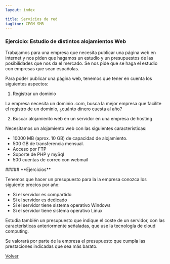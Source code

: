 ```yaml
---
layout: index

title: Servicios de red 
tagline: CFGM SMR
---
```

### Ejercicio: Estudio de distintos alojamientos Web

Trabajamos para una empresa que necesita publicar una página web en internet y nos piden que hagamos un estudio y un presupuestos de las posibilidades que nos da el mercado. Se nos pide que se haga el estudio con empresas que sean españolas.

Para poder publicar una página web, tenemos que tener en cuenta los siguientes aspectos:

1. Registrar un dominio

La empresa necesita un dominio .com, busca la mejor empresa que facilite el registro de un dominio, ¿cuánto dinero cuesta al año?

2. Buscar alojamiento web en un servidor en una empresa de hosting

Necesitamos un alojamiento web con las siguientes características:

* 10000 MB (aprox. 10 GB) de capacidad de alojamiento.
* 500 GB de transferencia mensual.
* Acceso por FTP
* Soporte de PHP y mySql
* 500 cuentas de correo con webmail

<div class='ejercicios' markdown='1'>
##### **Ejercicios**

Tenemos que hacer un presupuesto para la la empresa conozca los siguiente precios por año:

* Si el servidor es compartido
* Si el servidor es dedicado
* Si el servidor tiene sistema operativo Windows
* Si el servidor tiene sistema operativo Linux

Estudia también un presupuesto que indique el coste de un servidor, con las características anteriormente señaladas, que use la tecnología de cloud computing.

</div>
Se valorará por parte de la empresa el presupuesto que cumpla las prestaciones indicadas que sea más barato.


[Volver](index)
